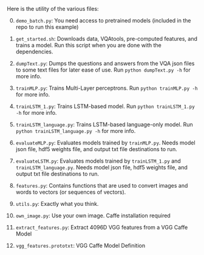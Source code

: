 Here is the utility of the various files:

0. `demo_batch.py`: You need access to pretrained models (included in the repo to run this example)

1. `get_started.sh`: Downloads data, VQAtools, pre-computed features, and trains a model. Run this script when you are done with the dependencies. 

2. `dumpText.py`: Dumps the questions and answers from the VQA json files to some text files for later ease of use. Run `python dumpText.py -h` for more info. 

3. `trainMLP.py`: Trains Multi-Layer perceptrons. Run `python trainMLP.py -h` for more info. 

4. `trainLSTM_1.py`: Trains LSTM-based model. Run `python trainLSTM_1.py -h` for more info. 

6. `trainLSTM_language.py`: Trains LSTM-based language-only model. Run `python trainLSTM_language.py -h` for more info. 

7. `evaluateMLP.py`: Evaluates models trained by `trainMLP.py`. Needs model json file, hdf5 weights file, and output txt file destinations to run.

8. `evaluateLSTM.py`: Evaluates models trained by `trainLSTM_1.py` and `trainLSTM_language.py`. Needs model json file, hdf5 weights file, and output txt file destinations to run.

9. `features.py`: Contains functions that are used to convert images and words to vectors (or sequences of vectors). 

10. `utils.py`: Exactly what you think.

11. `own_image.py`: Use your own image. Caffe installation required

12. `extract_features.py`: Extract 4096D VGG features from a VGG Caffe Model

13. `vgg_features.prototxt`: VGG Caffe Model Definition 
